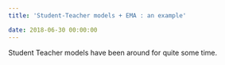 ```yaml
---
title: 'Student-Teacher models + EMA : an example'

date: 2018-06-30 00:00:00
---
```


Student Teacher models have been around for quite some time. 

```python

```